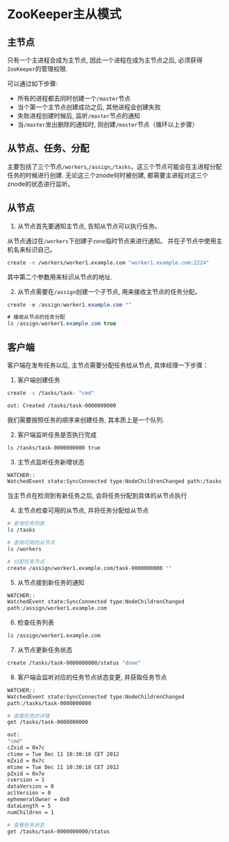 # ZooKeeper主从模式

## 主节点
只有一个主进程会成为主节点, 因此一个进程在成为主节点之后, 必须获得`ZooKeeper`的管理权限.

可以通过如下步骤:
- 所有的进程都去同时创建一个`/master`节点
- 当个第一个主节点创建成功之后, 其他进程会创建失败
- 失败进程创建时候后, 监听`/master`节点的通知
- 当`/master`发出删除的通知时, 则创建`/master`节点（循环以上步骤）

## 从节点、任务、分配
主要包括了三个节点`/workers`,`/assign`,`/tasks`，这三个节点可能会在主进程分配任务的时候进行创建. 无论这三个znode何时被创建, 都需要主进程对这三个znode的状态进行监听。

## 从节点
1. 从节点首先要通知主节点, 告知从节点可以执行任务。

从节点通过在`/workers`下创建子`zone`临时节点来进行通知。 并在子节点中使用主机名来标识自己。
```sh
create -e /workers/worker1.example.com "worker1.example.com:2224"
```
其中第二个参数用来标识从节点的地址.


2. 从节点需要在`/assign`创建一个子节点, 用来接收主节点的任务分配。
```java
create -e /assign/worker1.example.com ""

# 接收从节点的任务分配
ls /assign/worker1.example.com true
```

## 客户端
客户端在发布任务以后, 主节点需要分配任务给从节点, 具体经理一下步骤：
1. 客户端创建任务
```sh
create -s /tasks/task- "cmd"

out: Created /tasks/task-0000000000
```
我们需要按照任务的顺序来创建任务, 其本质上是一个队列.

2. 客户端监听任务是否执行完成
```sh
ls /tasks/task-0000000000 true
```

3. 主节点监听任务新增状态
```sh
WATCHER::
WatchedEvent state:SyncConnected type:NodeChildrenChanged path:/tasks
```

当主节点在检测到有新任务之后, 会将任务分配到具体的从节点执行

4. 主节点检查可用的从节点, 并将任务分配给从节点
```sh
# 查询任务列表
ls /tasks

# 查询可用的从节点
ls /workers

# 分配任务节点
create /assign/worker1.example.com/task-0000000000 ""
```

5. 从节点接到新任务的通知
```sh
WATCHER::
WatchedEvent state:SyncConnected type:NodeChildrenChanged
path:/assign/worker1.example.com
```

6. 检查任务列表
```sh
ls /assign/worker1.example.com
```

7. 从节点更新任务状态
```sh
create /tasks/task-0000000000/status "done"
```

8. 客户端会监听对应的任务节点状态变更, 并获取任务节点
```sh
WATCHER::
WatchedEvent state:SyncConnected type:NodeChildrenChanged
path:/tasks/task-0000000000

# 查看任务的详情
get /tasks/task-0000000000

out:
"cmd"
cZxid = 0x7c
ctime = Tue Dec 11 10:30:18 CET 2012
mZxid = 0x7c
mtime = Tue Dec 11 10:30:18 CET 2012
pZxid = 0x7e
cversion = 1
dataVersion = 0
aclVersion = 0
ephemeralOwner = 0x0
dataLength = 5
numChildren = 1

# 查看任务状态
get /tasks/task-0000000000/status

```
